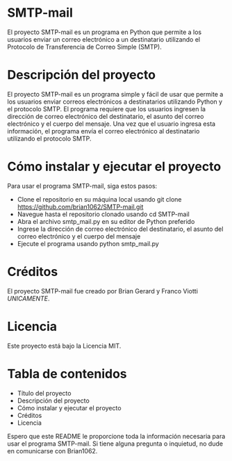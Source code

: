 # SMTP-mail
El proyecto SMTP-mail es un programa en Python que permite a los usuarios enviar un correo electrónico a un destinatario utilizando el Protocolo de Transferencia de Correo Simple (SMTP).

# Descripción del proyecto
El proyecto SMTP-mail es un programa simple y fácil de usar que permite a los usuarios enviar correos electrónicos a destinatarios utilizando Python y el protocolo SMTP. El programa requiere que los usuarios ingresen la dirección de correo electrónico del destinatario, el asunto del correo electrónico y el cuerpo del mensaje. Una vez que el usuario ingresa esta información, el programa envía el correo electrónico al destinatario utilizando el protocolo SMTP.

# Cómo instalar y ejecutar el proyecto
Para usar el programa SMTP-mail, siga estos pasos:
- Clone el repositorio en su máquina local usando git clone https://github.com/brian1062/SMTP-mail.git
- Navegue hasta el repositorio clonado usando cd SMTP-mail
- Abra el archivo smtp_mail.py en su editor de Python preferido
- Ingrese la dirección de correo electrónico del destinatario, el asunto del correo electrónico y el cuerpo del mensaje
- Ejecute el programa usando python smtp_mail.py

# Créditos
El proyecto SMTP-mail fue creado por Brian Gerard y Franco Viotti *UNICAMENTE*.

# Licencia
Este proyecto está bajo la Licencia MIT.

# Tabla de contenidos
- Título del proyecto
- Descripción del proyecto
- Cómo instalar y ejecutar el proyecto
- Créditos
- Licencia

Espero que este README le proporcione toda la información necesaria para usar el programa SMTP-mail. Si tiene alguna pregunta o inquietud, no dude en comunicarse con Brian1062.
